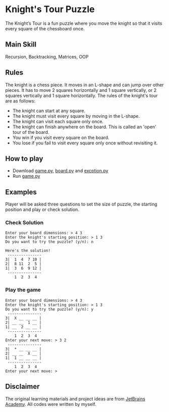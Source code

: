 # Knight's Tour Puzzle
The Knight’s Tour is a fun puzzle where you move the knight so that it visits every square of the chessboard once.
## Main Skill
Recursion, Backtracking, Matrices, OOP
## Rules
The knight is a chess piece. It moves in an L-shape and can jump over other pieces. It has to move 2 squares horizontally and 1 square vertically, or 2 squares vertically and 1 square horizontally. The rules of the knight's tour are as follows:
- The knight can start at any square.
- The knight must visit every square by moving in the L-shape.
- The knight can visit each square only once.
- The knight can finish anywhere on the board. This is called an 'open' tour of the board.
- You win if you visit every square on the board.
- You lose if you fail to visit every square only once without revisiting it.

## How to play
- Download [game.py](/game.py), [board.py](/board.py) and [excption.py](/exceptions.py)
- Run [game.py](/game.py)

## Examples
Player will be asked three questions to set the size of puzzle, the starting position and play or check solution.
### Check Solution
```
Enter your board dimensions: > 4 3
Enter the knight's starting position: > 1 3
Do you want to try the puzzle? (y/n): n

Here's the solution!
 ---------------
3|  1  4  7 10 |
2|  8 11  2  5 |
1|  3  6  9 12 |
 ---------------
    1  2  3  4 
```
### Play the game
```
Enter your board dimensions: > 4 3
Enter the knight's starting position: > 1 3
Do you want to try the puzzle? (y/n): y
 ---------------
3|  X __ __ __ |
2| __ __  1 __ |
1| __  2 __ __ |
 ---------------
    1  2  3  4 
Enter your next move: > 3 2
 ---------------
3|  * __ __ __ |
2| __ __  X __ |
1|  1 __ __ __ |
 ---------------
    1  2  3  4 
Enter your next move: > 
```
## Disclaimer
The original learning materials and project ideas are from [JetBrains Academy](https://www.jetbrains.com/academy/). All codes were written by myself.